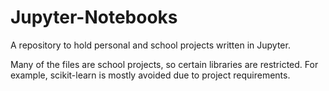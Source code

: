 # Jupyter-Notebooks
A repository to hold personal and school projects written in Jupyter.

Many of the files are school projects, so certain libraries are restricted. For example, scikit-learn is mostly avoided due to project requirements.
